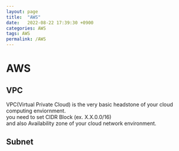 ```yaml
---
layout: page
title:  "AWS"
date:   2022-08-22 17:39:30 +0900
categories: AWS
tags: AWS
permalink: /AWS
---
```


# AWS

## VPC

VPC(Virtual Private Cloud) is the very basic headstone of your cloud computing enviornment.  
you need to set CIDR Block (ex. X.X.0.0/16) \
and also Availability zone of your cloud network environment.

## Subnet
